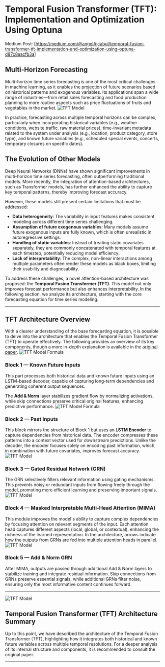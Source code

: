 # Temporal Fusion Transformer (TFT): Implementation and Optimization Using Optuna
Medium Post: [https://medium.com/@angelAjcabul/temporal-fusion-transformer-tft-implementation-and-optimization-using-optuna-d87c8aacfb3a]
## Multi-Horizon Forecasting

Multi-horizon time series forecasting is one of the most critical challenges in machine learning, as it enables the projection of future scenarios based on historical patterns and exogenous variables. Its applications span a wide range of industries—from retail sales forecasting and food production planning to more routine aspects such as price fluctuations of fruits and vegetables in the market.
![TFT Model](https://miro.medium.com/v2/resize:fit:1400/format:webp/1*j5GK3ITDvsDEQm7kVzoO_w.png)


In practice, forecasting across multiple temporal horizons can be complex, particularly when incorporating historical variables (e.g., weather conditions, website traffic, raw material prices), time-invariant metadata related to the system under analysis (e.g., location, product category, store type), and known future variables (e.g., scheduled special events, concerts, temporary closures on specific dates).

## The Evolution of Other Models

Deep Neural Networks (DNNs) have shown significant improvements in multi-horizon time series forecasting, often outperforming traditional models. More recently, the integration of attention-based architectures, such as Transformer models, has further enhanced the ability to capture key temporal patterns, thereby improving forecast accuracy.

However, these models still present certain limitations that must be addressed:

- **Data heterogeneity**: The variability in input features makes consistent modeling across different time series challenging.  
- **Assumption of future exogenous variables**: Many models assume future exogenous inputs are fully known, which is often unrealistic in autoregressive settings.  
- **Handling of static variables**: Instead of treating static covariates separately, they are commonly concatenated with temporal features at each timestep, potentially reducing model efficiency.  
- **Lack of interpretability**: The complex, non-linear interactions among multiple parameters often render these models as black boxes, limiting their usability and diagnosability.

To address these challenges, a novel attention-based architecture was proposed: the **Temporal Fusion Transformer (TFT)**. This model not only improves forecast performance but also enhances interpretability. In the following section, we analyze its architecture, starting with the core forecasting equation for time series modeling.

---

## TFT Architecture Overview

With a clearer understanding of the base forecasting equation, it is possible to delve into the architecture that enables the Temporal Fusion Transformer (TFT) to operate effectively. The following provides an overview of its key components, though a more in-depth explanation is available in the [original paper](https://arxiv.org/abs/1912.09363).
![TFT Model Formula](https://miro.medium.com/v2/resize:fit:1400/format:webp/1*77WyrUknM9W-rEOVh_ocRg.png)



### Block 1 — Known Future Inputs

This part processes both historical data and known future inputs using an LSTM-based decoder, capable of capturing long-term dependencies and generating coherent output sequences.

The **Add & Norm** layer stabilizes gradient flow by normalizing activations, while skip connections preserve critical original features, enhancing predictive performance.
![TFT Model Formula](https://miro.medium.com/v2/resize:fit:1400/format:webp/1*77WyrUknM9W-rEOVh_ocRg.png)

### Block 2 — Past Inputs

This block mirrors the structure of Block 1 but uses an **LSTM Encoder** to capture dependencies from historical data. The encoder compresses these patterns into a context vector used for downstream predictions. Unlike the decoder, the encoder focuses solely on encoding past information, which, in combination with future covariates, improves forecast accuracy.
![TFT Model](https://miro.medium.com/v2/resize:fit:1400/format:webp/1*beXkJmmvs_ryXr86eLw22w.png)

### Block 3 — Gated Residual Network (GRN)

The GRN selectively filters relevant information using gating mechanisms. This prevents noisy or redundant inputs from flowing freely through the model, promoting more efficient learning and preserving important signals.
![TFT Model](https://miro.medium.com/v2/resize:fit:1400/format:webp/1*GG5WRiSY5G6ym6Leqql6Tw.png)

### Block 4 — Masked Interpretable Multi-Head Attention (MIMA)

This module improves the model's ability to capture complex dependencies by focusing attention on relevant segments of the input. Each attention head captures different aspects (local, global, or contextual), enhancing the richness of the learned representation. In the architecture, arrows indicate how the outputs from GRNs are fed into multiple attention heads in parallel.
![TFT Model](https://miro.medium.com/v2/resize:fit:1400/format:webp/1*Tl4fCHH53UXVGA-RiRCl-w.png)

### Block 5 — Add & Norm  GRN

After MIMA, outputs are passed through additional Add & Norm layers to stabilize training and integrate residual information. Skip connections from GRNs preserve essential signals, while additional GRNs filter noise, ensuring only the most informative content continues forward.

---
![TFT Model](https://miro.medium.com/v2/resize:fit:1400/format:webp/1*lnuZiI2qg6ZqCv-q2Y8pHw.png)
## Temporal Fusion Transformer (TFT) Architecture Summary

Up to this point, we have described the architecture of the Temporal Fusion Transformer (TFT), highlighting how it integrates both historical and known future variables across multiple temporal resolutions. For a deeper analysis of its internal structure and components, it is recommended to consult the original paper.

---
